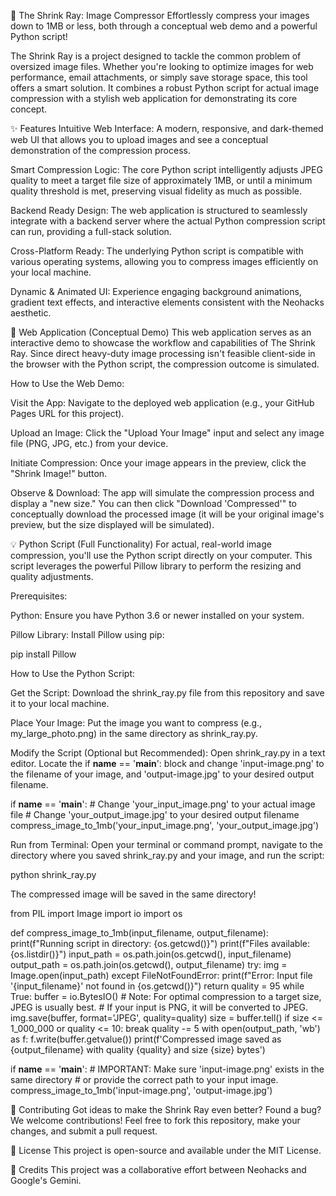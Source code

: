 📸 The Shrink Ray: Image Compressor
Effortlessly compress your images down to 1MB or less, both through a conceptual web demo and a powerful Python script!

The Shrink Ray is a project designed to tackle the common problem of oversized image files. Whether you're looking to optimize images for web performance, email attachments, or simply save storage space, this tool offers a smart solution. It combines a robust Python script for actual image compression with a stylish web application for demonstrating its core concept.

✨ Features
Intuitive Web Interface: A modern, responsive, and dark-themed web UI that allows you to upload images and see a conceptual demonstration of the compression process.

Smart Compression Logic: The core Python script intelligently adjusts JPEG quality to meet a target file size of approximately 1MB, or until a minimum quality threshold is met, preserving visual fidelity as much as possible.

Backend Ready Design: The web application is structured to seamlessly integrate with a backend server where the actual Python compression script can run, providing a full-stack solution.

Cross-Platform Ready: The underlying Python script is compatible with various operating systems, allowing you to compress images efficiently on your local machine.

Dynamic & Animated UI: Experience engaging background animations, gradient text effects, and interactive elements consistent with the Neohacks aesthetic.

🚀 Web Application (Conceptual Demo)
This web application serves as an interactive demo to showcase the workflow and capabilities of The Shrink Ray. Since direct heavy-duty image processing isn't feasible client-side in the browser with the Python script, the compression outcome is simulated.

How to Use the Web Demo:

Visit the App: Navigate to the deployed web application (e.g., your GitHub Pages URL for this project).

Upload an Image: Click the "Upload Your Image" input and select any image file (PNG, JPG, etc.) from your device.

Initiate Compression: Once your image appears in the preview, click the "Shrink Image!" button.

Observe & Download: The app will simulate the compression process and display a "new size." You can then click "Download 'Compressed'" to conceptually download the processed image (it will be your original image's preview, but the size displayed will be simulated).

💡 Python Script (Full Functionality)
For actual, real-world image compression, you'll use the Python script directly on your computer. This script leverages the powerful Pillow library to perform the resizing and quality adjustments.

Prerequisites:

Python: Ensure you have Python 3.6 or newer installed on your system.

Pillow Library: Install Pillow using pip:

pip install Pillow

How to Use the Python Script:

Get the Script: Download the shrink_ray.py file from this repository and save it to your local machine.

Place Your Image: Put the image you want to compress (e.g., my_large_photo.png) in the same directory as shrink_ray.py.

Modify the Script (Optional but Recommended): Open shrink_ray.py in a text editor. Locate the if __name__ == '__main__': block and change 'input-image.png' to the filename of your image, and 'output-image.jpg' to your desired output filename.

if __name__ == '__main__':
    # Change 'your_input_image.png' to your actual image file
    # Change 'your_output_image.jpg' to your desired output filename
    compress_image_to_1mb('your_input_image.png', 'your_output_image.jpg')

Run from Terminal: Open your terminal or command prompt, navigate to the directory where you saved shrink_ray.py and your image, and run the script:

python shrink_ray.py

The compressed image will be saved in the same directory!

from PIL import Image
import io
import os

def compress_image_to_1mb(input_filename, output_filename):
    print(f"Running script in directory: {os.getcwd()}")
    print(f"Files available: {os.listdir()}")
    input_path = os.path.join(os.getcwd(), input_filename)
    output_path = os.path.join(os.getcwd(), output_filename)
    try:
        img = Image.open(input_path)
    except FileNotFoundError:
        print(f"Error: Input file '{input_filename}' not found in {os.getcwd()}")
        return
    quality = 95
    while True:
        buffer = io.BytesIO()
        # Note: For optimal compression to a target size, JPEG is usually best.
        # If your input is PNG, it will be converted to JPEG.
        img.save(buffer, format='JPEG', quality=quality)
        size = buffer.tell()
        if size <= 1_000_000 or quality <= 10:
            break
        quality -= 5
    with open(output_path, 'wb') as f:
        f.write(buffer.getvalue())
    print(f'Compressed image saved as {output_filename} with quality {quality} and size {size} bytes')

if __name__ == '__main__':
    # IMPORTANT: Make sure 'input-image.png' exists in the same directory
    # or provide the correct path to your input image.
    compress_image_to_1mb('input-image.png', 'output-image.jpg')

🤝 Contributing
Got ideas to make the Shrink Ray even better? Found a bug? We welcome contributions! Feel free to fork this repository, make your changes, and submit a pull request.

📝 License
This project is open-source and available under the MIT License.

🚀 Credits
This project was a collaborative effort between Neohacks and Google's Gemini.
